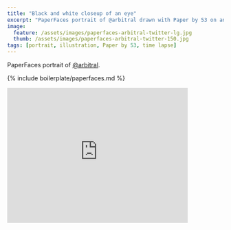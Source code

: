 ```yaml
---
title: "Black and white closeup of an eye"
excerpt: "PaperFaces portrait of @arbitral drawn with Paper by 53 on an iPad."
image: 
  feature: /assets/images/paperfaces-arbitral-twitter-lg.jpg
  thumb: /assets/images/paperfaces-arbitral-twitter-150.jpg
tags: [portrait, illustration, Paper by 53, time lapse]
---
```


PaperFaces portrait of [@arbitral](http://twitter.com/arbitral).

{% include boilerplate/paperfaces.md %}

<iframe width="420" height="315" src="https://www.youtube.com/embed/1VpNH3EQUg8" frameborder="0"> </iframe>

